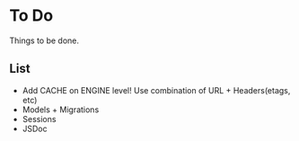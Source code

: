 # To Do

Things to be done.

## List

- Add CACHE on ENGINE level! Use combination of URL + Headers(etags, etc)
- Models + Migrations
- Sessions
- JSDoc
